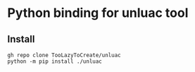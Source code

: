 # Python binding for unluac tool

## Install

    gh repo clone TooLazyToCreate/unluac
    python -m pip install ./unluac